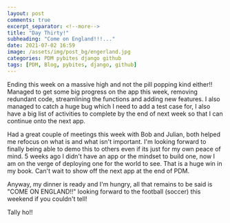 ```yaml
---
layout: post
comments: true
excerpt_separator: <!--more-->
title: "Day Thirty!"
subheading: "Come on England!!!..."
date: 2021-07-02 16:59
image: /assets/img/post_bg/engerland.jpg
categories: PDM pybites django github
tags: [PDM, Blog, pybites, django, github]
---
```

Ending this week on a massive high and not the pill popping kind either!! Managed to get some big progress on the app this week, removing redundant code, streamlining the functions and adding new features. <!--more-->I also managed to catch a huge bug which I need to add a test case for, I also have a big list of activities to complete by the end of next week so that I can continue onto the next app.  
  
Had a great couple of meetings this week with Bob and Julian, both helped me refocus on what is and what isn't important. I'm looking forward to finally being able to demo this to others even if its just for my own peace of mind. 5 weeks ago I didn't have an app or the mindset to build one, now I am on the verge of deploying one for the world to see. That is a huge win in my book. Can't wait to show off the next app at the end of PDM.

Anyway, my dinner is ready and I'm hungry, all that remains to be said is "COME ON ENGLAND!!" looking forward to the football (soccer) this weekend if you couldn't tell!

Tally ho!!  
